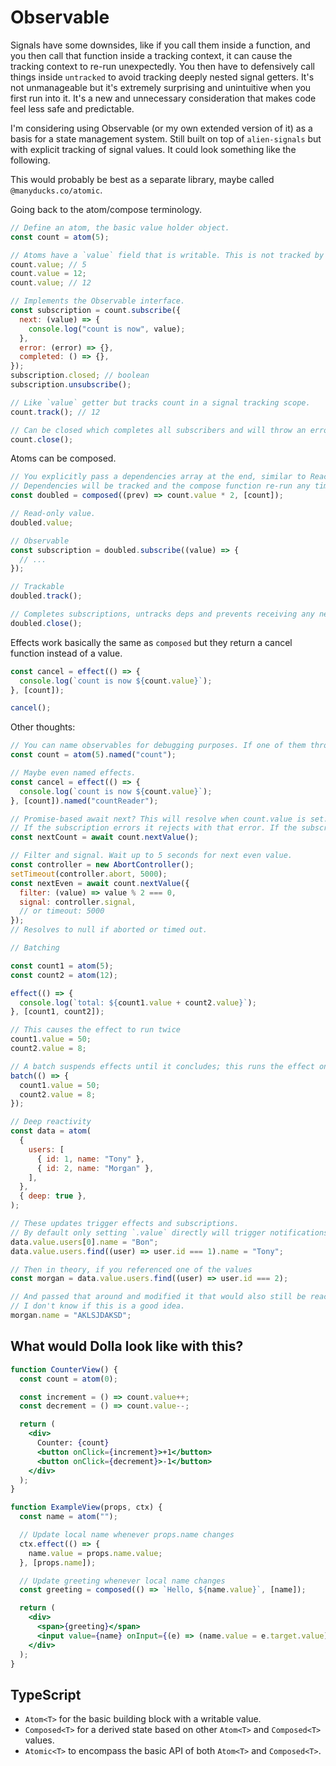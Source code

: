 # Observable

Signals have some downsides, like if you call them inside a function, and you then call that function inside a tracking context, it can cause the tracking context to re-run unexpectedly. You then have to defensively call things inside `untracked` to avoid tracking deeply nested signal getters. It's not unmanageable but it's extremely surprising and unintuitive when you first run into it. It's a new and unnecessary consideration that makes code feel less safe and predictable.

I'm considering using Observable (or my own extended version of it) as a basis for a state management system. Still built on top of `alien-signals` but with explicit tracking of signal values. It could look something like the following.

This would probably be best as a separate library, maybe called `@manyducks.co/atomic`.

Going back to the atom/compose terminology.

```js
// Define an atom, the basic value holder object.
const count = atom(5);

// Atoms have a `value` field that is writable. This is not tracked by default.
count.value; // 5
count.value = 12;
count.value; // 12

// Implements the Observable interface.
const subscription = count.subscribe({
  next: (value) => {
    console.log("count is now", value);
  },
  error: (error) => {},
  completed: () => {},
});
subscription.closed; // boolean
subscription.unsubscribe();

// Like `value` getter but tracks count in a signal tracking scope.
count.track(); // 12

// Can be closed which completes all subscribers and will throw an error if a new value is set.
count.close();
```

Atoms can be composed.

```js
// You explicitly pass a dependencies array at the end, similar to React.
// Dependencies will be tracked and the compose function re-run any time they receive a new value.
const doubled = composed((prev) => count.value * 2, [count]);

// Read-only value.
doubled.value;

// Observable
const subscription = doubled.subscribe((value) => {
  // ...
});

// Trackable
doubled.track();

// Completes subscriptions, untracks deps and prevents receiving any new values.
doubled.close();
```

Effects work basically the same as `composed` but they return a cancel function instead of a value.

```js
const cancel = effect(() => {
  console.log(`count is now ${count.value}`);
}, [count]);

cancel();
```

Other thoughts:

```js
// You can name observables for debugging purposes. If one of them throws an error it can include the name.
const count = atom(5).named("count");

// Maybe even named effects.
const cancel = effect(() => {
  console.log(`count is now ${count.value}`);
}, [count]).named("countReader");

// Promise-based await next? This will resolve when count.value is set.
// If the subscription errors it rejects with that error. If the subscription completes it rejects with an error to indicate that.
const nextCount = await count.nextValue();

// Filter and signal. Wait up to 5 seconds for next even value.
const controller = new AbortController();
setTimeout(controller.abort, 5000);
const nextEven = await count.nextValue({
  filter: (value) => value % 2 === 0,
  signal: controller.signal,
  // or timeout: 5000
});
// Resolves to null if aborted or timed out.

// Batching

const count1 = atom(5);
const count2 = atom(12);

effect(() => {
  console.log(`total: ${count1.value + count2.value}`);
}, [count1, count2]);

// This causes the effect to run twice
count1.value = 50;
count2.value = 8;

// A batch suspends effects until it concludes; this runs the effect once
batch(() => {
  count1.value = 50;
  count2.value = 8;
});

// Deep reactivity
const data = atom(
  {
    users: [
      { id: 1, name: "Tony" },
      { id: 2, name: "Morgan" },
    ],
  },
  { deep: true },
);

// These updates trigger effects and subscriptions.
// By default only setting `.value` directly will trigger notifications.
data.value.users[0].name = "Bon";
data.value.users.find((user) => user.id === 1).name = "Tony";

// Then in theory, if you referenced one of the values
const morgan = data.value.users.find((user) => user.id === 2);

// And passed that around and modified it that would also still be reactive to the original atom.
// I don't know if this is a good idea.
morgan.name = "AKLSJDAKSD";
```

## What would Dolla look like with this?

```jsx
function CounterView() {
  const count = atom(0);

  const increment = () => count.value++;
  const decrement = () => count.value--;

  return (
    <div>
      Counter: {count}
      <button onClick={increment}>+1</button>
      <button onClick={decrement}>-1</button>
    </div>
  );
}

function ExampleView(props, ctx) {
  const name = atom("");

  // Update local name whenever props.name changes
  ctx.effect(() => {
    name.value = props.name.value;
  }, [props.name]);

  // Update greeting whenever local name changes
  const greeting = composed(() => `Hello, ${name.value}`, [name]);

  return (
    <div>
      <span>{greeting}</span>
      <input value={name} onInput={(e) => (name.value = e.target.value)} />
    </div>
  );
}
```

## TypeScript

- `Atom<T>` for the basic building block with a writable value.
- `Composed<T>` for a derived state based on other `Atom<T>` and `Composed<T>` values.
- `Atomic<T>` to encompass the basic API of both `Atom<T>` and `Composed<T>`.
